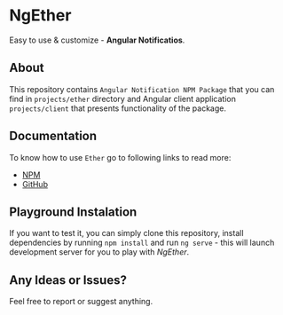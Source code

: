# NgEther
Easy to use & customize - **Angular Notificatios**.  


## About
This repository contains `Angular Notification NPM Package` that you can find in `projects/ether` directory and Angular client application `projects/client` that presents functionality of the package.

## Documentation
To know how to use `Ether` go to following links to read more:
* [NPM](https://www.npmjs.com/package/@ziobrowsky/ether) 
* [GitHub](https://github.com/MatrixMZ/ng-ether/tree/master/projects/ether)

## Playground Instalation
If you want to test it, you can simply clone this repository, install dependencies by running `npm install`  and run `ng serve` - this will launch development server for you to play with *NgEther*.

## Any Ideas or Issues?
Feel free to report or suggest anything.
